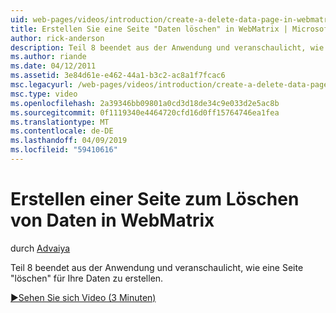 ```yaml
---
uid: web-pages/videos/introduction/create-a-delete-data-page-in-webmatrix
title: Erstellen Sie eine Seite "Daten löschen" in WebMatrix | Microsoft-Dokumentation
author: rick-anderson
description: Teil 8 beendet aus der Anwendung und veranschaulicht, wie eine Seite "löschen" für Ihre Daten zu erstellen.
ms.author: riande
ms.date: 04/12/2011
ms.assetid: 3e84d61e-e462-44a1-b3c2-ac8a1f7fcac6
msc.legacyurl: /web-pages/videos/introduction/create-a-delete-data-page-in-webmatrix
msc.type: video
ms.openlocfilehash: 2a39346bb09801a0cd3d18de34c9e033d2e5ac8b
ms.sourcegitcommit: 0f1119340e4464720cfd16d0ff15764746ea1fea
ms.translationtype: MT
ms.contentlocale: de-DE
ms.lasthandoff: 04/09/2019
ms.locfileid: "59410616"
---
```

# <a name="create-a-delete-data-page-in-webmatrix"></a>Erstellen einer Seite zum Löschen von Daten in WebMatrix

durch [Advaiya](https://twitter.com/Advaiyasolns)

Teil 8 beendet aus der Anwendung und veranschaulicht, wie eine Seite "löschen" für Ihre Daten zu erstellen.

[&#9654;Sehen Sie sich Video (3 Minuten)](https://channel9.msdn.com/Blogs/ASP-NET-Site-Videos/create-a-delete-data-page-in-webmatrix)
